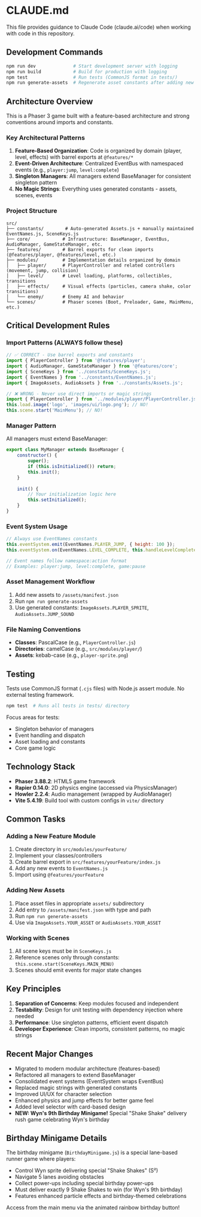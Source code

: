 # CLAUDE.md

This file provides guidance to Claude Code (claude.ai/code) when working with code in this repository.

## Development Commands

```bash
npm run dev              # Start development server with logging
npm run build            # Build for production with logging
npm test                 # Run tests (CommonJS format in tests/)
npm run generate-assets  # Regenerate asset constants after adding new assets to manifest.json
```

## Architecture Overview

This is a Phaser 3 game built with a feature-based architecture and strong conventions around imports and constants.

### Key Architectural Patterns

1. **Feature-Based Organization**: Code is organized by domain (player, level, effects) with barrel exports at `@features/*`
2. **Event-Driven Architecture**: Centralized EventBus with namespaced events (e.g., `player:jump`, `level:complete`)
3. **Singleton Managers**: All managers extend BaseManager for consistent singleton pattern
4. **No Magic Strings**: Everything uses generated constants - assets, scenes, events

### Project Structure

```
src/
├── constants/        # Auto-generated Assets.js + manually maintained EventNames.js, SceneKeys.js
├── core/            # Infrastructure: BaseManager, EventBus, AudioManager, GameStateManager, etc.
├── features/        # Barrel exports for clean imports (@features/player, @features/level, etc.)
├── modules/         # Implementation details organized by domain
│   ├── player/      # PlayerController and related controllers (movement, jump, collision)
│   ├── level/       # Level loading, platforms, collectibles, transitions
│   ├── effects/     # Visual effects (particles, camera shake, color transitions)
│   └── enemy/       # Enemy AI and behavior
└── scenes/          # Phaser scenes (Boot, Preloader, Game, MainMenu, etc.)
```

## Critical Development Rules

### Import Patterns (ALWAYS follow these)

```javascript
// ✅ CORRECT - Use barrel exports and constants
import { PlayerController } from '@features/player';
import { AudioManager, GameStateManager } from '@features/core';
import { SceneKeys } from '../constants/SceneKeys.js';
import { EventNames } from '../constants/EventNames.js';
import { ImageAssets, AudioAssets } from '../constants/Assets.js';

// ❌ WRONG - Never use direct imports or magic strings
import { PlayerController } from '../modules/player/PlayerController.js';
this.load.image('logo', 'images/ui/logo.png'); // NO!
this.scene.start('MainMenu'); // NO!
```

### Manager Pattern

All managers must extend BaseManager:

```javascript
export class MyManager extends BaseManager {
    constructor() {
        super();
        if (this.isInitialized()) return;
        this.init();
    }
    
    init() {
        // Your initialization logic here
        this.setInitialized();
    }
}
```

### Event System Usage

```javascript
// Always use EventNames constants
this.eventSystem.emit(EventNames.PLAYER_JUMP, { height: 100 });
this.eventSystem.on(EventNames.LEVEL_COMPLETE, this.handleLevelComplete);

// Event names follow namespace:action format
// Examples: player:jump, level:complete, game:pause
```

### Asset Management Workflow

1. Add new assets to `/assets/manifest.json`
2. Run `npm run generate-assets`
3. Use generated constants: `ImageAssets.PLAYER_SPRITE`, `AudioAssets.JUMP_SOUND`

### File Naming Conventions

- **Classes**: PascalCase (e.g., `PlayerController.js`)
- **Directories**: camelCase (e.g., `src/modules/player/`)
- **Assets**: kebab-case (e.g., `player-sprite.png`)

## Testing

Tests use CommonJS format (`.cjs` files) with Node.js assert module. No external testing framework.

```bash
npm test  # Runs all tests in tests/ directory
```

Focus areas for tests:
- Singleton behavior of managers
- Event handling and dispatch
- Asset loading and constants
- Core game logic

## Technology Stack

- **Phaser 3.88.2**: HTML5 game framework
- **Rapier 0.14.0**: 2D physics engine (accessed via PhysicsManager)
- **Howler 2.2.4**: Audio management (wrapped by AudioManager)
- **Vite 5.4.19**: Build tool with custom configs in `vite/` directory

## Common Tasks

### Adding a New Feature Module

1. Create directory in `src/modules/yourFeature/`
2. Implement your classes/controllers
3. Create barrel export in `src/features/yourFeature/index.js`
4. Add any new events to `EventNames.js`
5. Import using `@features/yourFeature`

### Adding New Assets

1. Place asset files in appropriate `assets/` subdirectory
2. Add entry to `/assets/manifest.json` with type and path
3. Run `npm run generate-assets`
4. Use via `ImageAssets.YOUR_ASSET` or `AudioAssets.YOUR_ASSET`

### Working with Scenes

1. All scene keys must be in `SceneKeys.js`
2. Reference scenes only through constants: `this.scene.start(SceneKeys.MAIN_MENU)`
3. Scenes should emit events for major state changes

## Key Principles

1. **Separation of Concerns**: Keep modules focused and independent
2. **Testability**: Design for unit testing with dependency injection where needed
3. **Performance**: Use singleton patterns, efficient event dispatch
4. **Developer Experience**: Clean imports, consistent patterns, no magic strings

## Recent Major Changes

- Migrated to modern modular architecture (features-based)
- Refactored all managers to extend BaseManager
- Consolidated event systems (EventSystem wraps EventBus)
- Replaced magic strings with generated constants
- Improved UI/UX for character selection
- Enhanced physics and jump effects for better game feel
- Added level selector with card-based design
- **NEW: Wyn's 9th Birthday Minigame!** Special "Shake Shake" delivery rush game celebrating Wyn's birthday

## Birthday Minigame Details

The birthday minigame (`BirthdayMinigame.js`) is a special lane-based runner game where players:
- Control Wyn sprite delivering special "Shake Shakes" (S²)
- Navigate 5 lanes avoiding obstacles
- Collect power-ups including special birthday power-ups
- Must deliver exactly 9 Shake Shakes to win (for Wyn's 9th birthday)
- Features enhanced particle effects and birthday-themed celebrations

Access from the main menu via the animated rainbow birthday button!